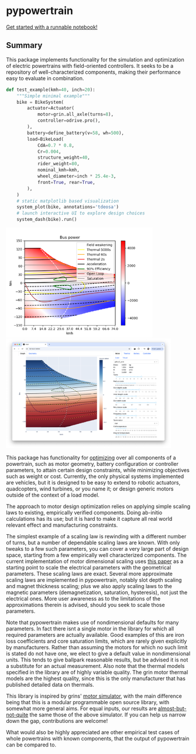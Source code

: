 
pypowertrain
=========

[Get started with a runnable notebook!](https://mybinder.org/v2/gh/EelcoHoogendoorn/pypowertrain/HEAD?labpath=getting_started.ipynb)

Summary
-------
This package implements functionality for the simulation and optimization of electric powertrains with field-oriented controllers. It seeks to be a repository of well-characterized components, making their performance easy to evaluate in combination.

```python
def test_example(kmh=40, inch=20):
	"""Simple minimal example"""
	bike = BikeSystem(
		actuator=Actuator(
			motor=grin.all_axle(turns=8),
			controller=odrive.pro(),
		),
		battery=define_battery(v=58, wh=500),
		load=BikeLoad(
			CdA=0.7 * 0.8,
			Cr=0.004,
			structure_weight=40,
			rider_weight=80,
			nominal_kmh=kmh,
			wheel_diameter=inch * 25.4e-3,
			front=True, rear=True,
		),
	)
    # static matplotlib based visualization
	system_plot(bike, annotations='tdeosa')
    # launch interactive UI to explore design choices
    system_dash(bike).run()
```
<img src="./grin_with_odrive_mpl.png" width="400" height="300" /> <img src="./grin_with_odrive_dash.png" width="450" height="300" />

This package has functionality for [optimizing](./pypowertrain/test/test_optimize.py) over all components of a powertrain, such as motor geometry, battery configuration or controller parameters, to attain certain design constraints, while minimizing objectives such as weight or cost. Currently, the only physical systems implemented are vehicles, but it is designed to be easy to extend to robotic actuators, quadcopters, wind turbines, or you name it; or design generic motors outside of the context of a load model.

The approach to motor design optimization relies on applying simple scaling laws to existing, empirically verified components. Doing ab-initio calculations has its use; but it is hard to make it capture all real world relevant effect and manufacturing constraints. 

The simplest example of a scaling law is rewinding with a different number of turns, but a number of dependable scaling laws are known. With only tweaks to a few such parameters, you can cover a very large part of design space, starting from a few empirically well characterized components. The current implementation of motor dimensional scaling uses [this paper](https://www.researchgate.net/publication/283646083_Scaling_laws_for_synchronous_permanent_magnet_machines) as a starting point to scale the electrical parameters with the geometrical parameters. These scaling laws are exact. Several more approximate scaling laws are implemented in pypowertrain, notably slot depth scaling and magnet thickness scaling; plus we also apply scaling laws to the magnetic parameters (demagnetization, saturation, hysteresis), not just the electrical ones. More user awareness as to the limitations of the approximations therein is advised, should you seek to scale those parameters.

Note that pypowertrain makes use of nondimensional defaults for many parameters. In fact there isnt a single motor in the library for which all required parameters are actually available. Good examples of this are iron loss coefficients and core saturation limits, which are rarely given explicitly by manufacturers. Rather than assuming the motors for which no such limit is stated do not have one, we elect to give a default value in nondimensional units. This tends to give ballpark reasonable results, but be advised it is not a substitute for an actual measurement. Also note that the thermal models specified in the library are of highly variable quality. The grin motor thermal models are the highest quality, since this is the only manufacturer that has published detailed data on thermals.

This library is inspired by grins' [motor simulator](https://ebikes.ca/tools/simulator.html), with the main difference being that this is a modular programmable open source library, with somewhat more general aims. For equal inputs, our results are [almost-but-not-quite](./pypowertrain/bike/test/test_grin.py) the same those of the above simulator. If you can help us narrow down the gap, contributions are welcome! 

What would also be highly appreciated are other empirical test cases of whole powertrains with known components, that the output of pypowertrain can be compared to.